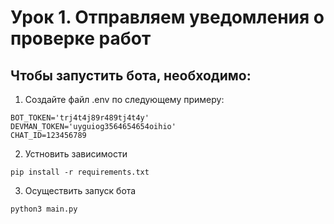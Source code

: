 # Урок 1. Отправляем уведомления о проверке работ
## Чтобы запустить бота, необходимо:

1. Создайте файл .env по следующему примеру:
```
BOT_TOKEN='trj4t4j89r489tj4t4y'
DEVMAN_TOKEN='uyguiog3564654654oihio'
CHAT_ID=123456789
```
2. Устновить зависимости
```shell
pip install -r requirements.txt
```
3. Осуществить запуск бота
```shell
python3 main.py
```

